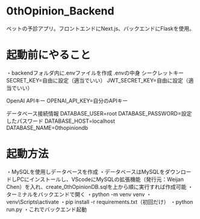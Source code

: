 # 0thOpinion_Backend
ペットの予診アプリ。フロントエンドにNext.js、バックエンドにFlaskを使用。

# 起動前にやること
・backendフォルダ内に.envファイルを作成
  .envの中身
  シークレットキー
  SECRET_KEY=自由に設定（適当でいい）
  JWT_SECRET_KEY=自由に設定（適当でいい）
  
  OpenAI APIキー
  OPENAI_API_KEY=自分のAPIキー
  
  データベース接続情報
  DATABASE_USER=root
  DATABASE_PASSWORD=設定したパスワード
  DATABASE_HOST=localhost
  DATABASE_NAME=0thopiniondb

  
# 起動方法
・MySQLを使用しデータベースを作成
・データベースはMySQLをダウンロードしPCにインストールし、VScodeにMySQLの拡張機能（発行元：Weijan Chen）を入れ、create_0thOpinionDB.sqlを上から順に実行すれば作成可能
・ターミナルをバックエンドで開く 
・python -m venv venv 
・venv\Scripts\activate 
・pip install -r requirements.txt（初回だけ） 
・python run.py 
・これでバックエンド起動
